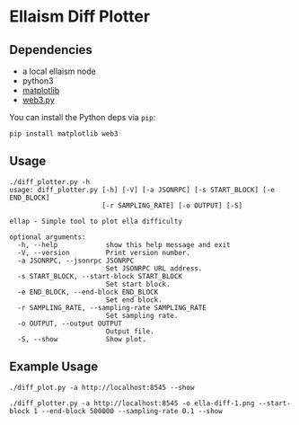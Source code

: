 # Ellaism Diff Plotter

## Dependencies

 * a local ellaism node
 * python3 
 * [matplotlib](https://github.com/matplotlib/matplotlib)
 * [web3.py](https://github.com/ethereum/web3.py)

You can install the Python deps via `pip`:

```
pip install matplotlib web3
```


## Usage
```
./diff_plotter.py -h
usage: diff_plotter.py [-h] [-V] [-a JSONRPC] [-s START_BLOCK] [-e END_BLOCK]
                       [-r SAMPLING_RATE] [-o OUTPUT] [-S]

ellap - Simple tool to plot ella difficulty

optional arguments:
  -h, --help            show this help message and exit
  -V, --version         Print version number.
  -a JSONRPC, --jsonrpc JSONRPC
                        Set JSONRPC URL address.
  -s START_BLOCK, --start-block START_BLOCK
                        Set start block.
  -e END_BLOCK, --end-block END_BLOCK
                        Set end block.
  -r SAMPLING_RATE, --sampling-rate SAMPLING_RATE
                        Set sampling rate.
  -o OUTPUT, --output OUTPUT
                        Output file.
  -S, --show            Show plot.

```

## Example Usage

```
./diff_plot.py -a http://localhost:8545 --show
```

```
./diff_plotter.py -a http://localhost:8545 -o ella-diff-1.png --start-block 1 --end-block 500000 --sampling-rate 0.1 --show
```
